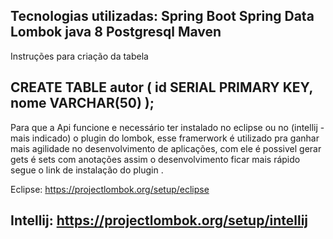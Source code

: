 Tecnologias utilizadas:
Spring Boot 
Spring Data
Lombok
java 8
Postgresql
Maven
-------------------------------------------------------------------------------------------------------------------------------------------
Instruções para criação da tabela

CREATE TABLE autor (
    id SERIAL PRIMARY KEY,
    nome VARCHAR(50)
);
-------------------------------------------------------------------------------------------------------------------------------------------
Para que a Api funcione e necessário ter instalado no eclipse ou no (intellij - mais indicado) o plugin do lombok, esse framerwork é 
utilizado pra ganhar mais agilidade no desenvolvimento de aplicações, com ele é possivel gerar gets é sets com anotações assim o 
desenvolvimento ficar mais rápido segue o link de instalação do plugin .

Eclipse:
https://projectlombok.org/setup/eclipse

Intellij:
https://projectlombok.org/setup/intellij
-------------------------------------------------------------------------------------------------------------------------------------------
